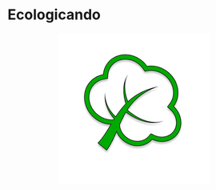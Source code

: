 # Ecologicando
<div align="center">
    <img src="app/src/main/res/assests/emojione-monotone_deciduous-tree.png">
</div>

<br />